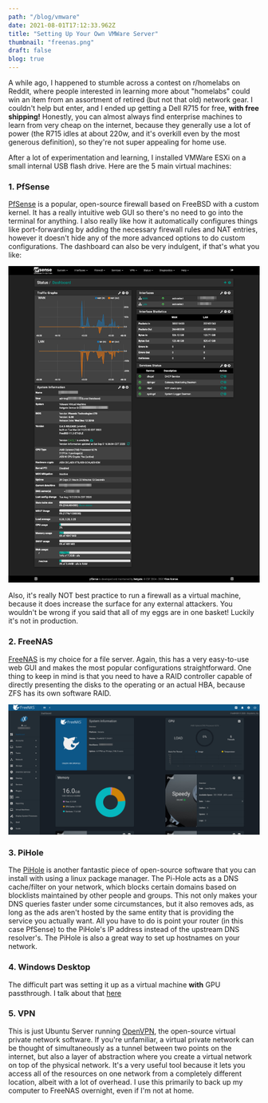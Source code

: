 ```yaml
---
path: "/blog/vmware"
date: 2021-08-01T17:12:33.962Z
title: "Setting Up Your Own VMWare Server"
thumbnail: "freenas.png"
draft: false
blog: true
---
```


A while ago, I happened to stumble across a contest on r/homelabs on Reddit, where people interested in learning more about "homelabs" could win an item from an assortment of retired (but not that old) network gear.  I couldn't help but enter, and I ended up getting a Dell R715 for free, **with free shipping!**  Honestly, you can almost always find enterprise machines to learn from very cheap on the internet, because they generally use a lot of power (the R715 idles at about 220w, and it's overkill even by the most generous definition), so they're not super appealing for home use.

After a lot of experimentation and learning, I installed VMWare ESXi on a small internal USB flash drive.  Here are the 5 main virtual machines:

<h3>1. PfSense</h3>

[PfSense](https://www.pfsense.org/) is a popular, open-source firewall based on FreeBSD with a custom kernel.  It has a really intuitive web GUI so there's no need to go into the terminal for anything.  I also really like how it automatically configures things like port-forwarding by adding the necessary firewall rules and NAT entries, however it doesn't hide any of the more advanced options to do custom configurations.  The dashboard can also be very indulgent, if that's what you like:

![PfSense](../../images/PfSense.png)

Also, it's really NOT best practice to run a firewall as a virtual machine, because it does increase the surface for any external attackers.  You wouldn't be wrong if you said that all of my eggs are in one basket!  Luckily it's not in production.

<h3>2. FreeNAS</h3>

[FreeNAS](https://www.freenas.org/) is my choice for a file server.  Again, this has a very easy-to-use web GUI and makes the most popular configurations straightforward.  One thing to keep in mind is that you need to have a RAID controller capable of directly presenting the disks to the operating or an actual HBA, because ZFS has its own software RAID. 

![FreeNAS](../../images/freenas.png)

<h3>3. PiHole</h3>

The [PiHole](https://pi-hole.net/) is another fantastic piece of open-source software that you can install with using a linux package manager.  The Pi-Hole acts as a DNS cache/filter on your network, which blocks certain domains based on blocklists maintained by other people and groups.  This not only makes your DNS queries faster under some circumstances, but it also removes ads, as long as the ads aren't hosted by the same entity that is providing the service you actually want.  All you have to do is point your router (in this case PfSense) to the PiHole's IP address instead of the upstream DNS resolver's.  The PiHole is also a great way to set up hostnames on your network.

<h3>4. Windows Desktop</h3>

The difficult part was setting it up as a virtual machine **with** GPU passthrough.  I talk about that [here](/blog/how-to-use-gpu-passthrough-with-windows-on-esxi)

<h3>5. VPN</h3>

This is just Ubuntu Server running [OpenVPN](https://openvpn.net/), the open-source virtual private network software.  If you're unfamiliar, a virtual private network can be thought of simultaneously as a tunnel between two points on the internet, but also a layer of abstraction where you create a virtual network on top of the physical network.  It's a very useful tool because it lets you access all of the resources on one network from a completely different location, albeit with a lot of overhead.  I use this primarily to back up my computer to FreeNAS overnight, even if I'm not at home.
